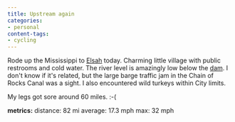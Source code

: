 ```yaml
---
title: Upstream again
categories:
- personal
content-tags:
- cycling
---
```


Rode up the Mississippi to [Elsah][1] today.  Charming little village with public restrooms and cold water.  The river level is amazingly low below the [dam][2].  I don't know if it's related, but the large barge traffic jam in the Chain of Rocks Canal was a sight.  I also encountered wild turkeys within City limits.

   [1]: http://www.elsah.org/
   [2]: http://www.mvs.usace.army.mil/Rivers/navigation.html#26

My legs got sore around 60 miles.  :-(

**metrics:**
distance: 82 mi
average: 17.3 mph
max: 32 mph
